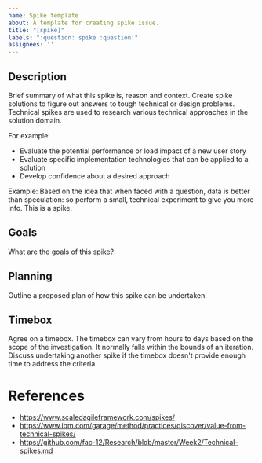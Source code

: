 ```yaml
---
name: Spike template
about: A template for creating spike issue.
title: "[spike]"
labels: ":question: spike :question:"
assignees: ''
---
```


## Description
Brief summary of what this spike is, reason and context. Create spike solutions to figure out answers 
to tough technical or design problems. Technical spikes are used to research various technical approaches 
in the solution domain. 

For example:

- Evaluate the potential performance or load impact of a new user story
- Evaluate specific implementation technologies that can be applied to a solution
- Develop confidence about a desired approach

Example: 
Based on the idea that when faced with a question, data is better than speculation: so perform a small, 
technical experiment to give you more info. This is a spike.

## Goals
What are the goals of this spike?

## Planning
Outline a proposed plan of how this spike can be undertaken.

## Timebox
Agree on a timebox. The timebox can vary from hours to days based on the scope of the investigation. 
It normally falls within the bounds of an iteration. Discuss undertaking another spike if the timebox doesn't provide enough time to address the criteria.

# References 
- https://www.scaledagileframework.com/spikes/
- https://www.ibm.com/garage/method/practices/discover/value-from-technical-spikes/
- https://github.com/fac-12/Research/blob/master/Week2/Technical-spikes.md
